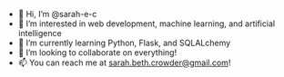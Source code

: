 - 👋 Hi, I’m @sarah-e-c
- 👀 I’m interested in web development, machine learning, and artificial intelligence
- 🌱 I’m currently learning Python, Flask, and SQLALchemy
- 💞️ I’m looking to collaborate on everything!
- 📫 You can reach me at sarah.beth.crowder@gmail.com!

<!---
sarah-e-c/sarah-e-c is a ✨ special ✨ repository because its `README.md` (this file) appears on your GitHub profile.
You can click the Preview link to take a look at your changes.
--->

